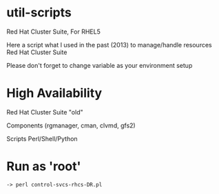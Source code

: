 util-scripts
============

Red Hat Cluster Suite, For RHEL5

Here a script what I used in the past (2013) to manage/handle resources Red Hat Cluster Suite

Please don't forget to change variable as your environment setup


# High Availability 
Red Hat Cluster Suite "old"

Components
(rgmanager, cman, clvmd, gfs2)

Scripts Perl/Shell/Python


# Run as 'root'

```
-> perl control-svcs-rhcs-DR.pl
```
